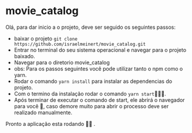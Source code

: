 # movie_catalog


Olá, para dar inicio a o projeto,  deve ser seguido os seguintes passos:
- baixar o projeto 
  `git clone https://github.com/israelmeinert/movie_catalog.git`
- Entrar no terminal do seu sistema operacional e navegar para o projeto baixado.
- Navegar para o diretorio movie_catalog
- obs: Para os passos seguintes você pode utilizar tanto o npm como o yarn.
- Rodar o comando ` yarn install ` para instalar as dependencias do projeto.
- Com o termino da instalação rodar o comando `yarn start`🐱‍🏍🤯.
- Após terminar de executar o comando de start, ele abrirá o navegador para você 🙌, caso demore muito para abrir o processo
deve ser realizado manualmente.

Pronto a aplicação esta rodando 🐱‍👤 .
